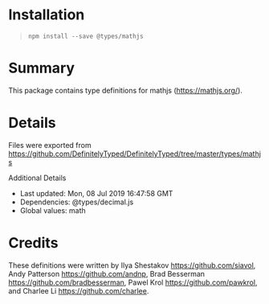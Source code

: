 # Installation
> `npm install --save @types/mathjs`

# Summary
This package contains type definitions for mathjs (https://mathjs.org/).

# Details
Files were exported from https://github.com/DefinitelyTyped/DefinitelyTyped/tree/master/types/mathjs

Additional Details
 * Last updated: Mon, 08 Jul 2019 16:47:58 GMT
 * Dependencies: @types/decimal.js
 * Global values: math

# Credits
These definitions were written by Ilya Shestakov <https://github.com/siavol>, Andy Patterson <https://github.com/andnp>, Brad Besserman <https://github.com/bradbesserman>, Pawel Krol <https://github.com/pawkrol>, and Charlee Li <https://github.com/charlee>.

